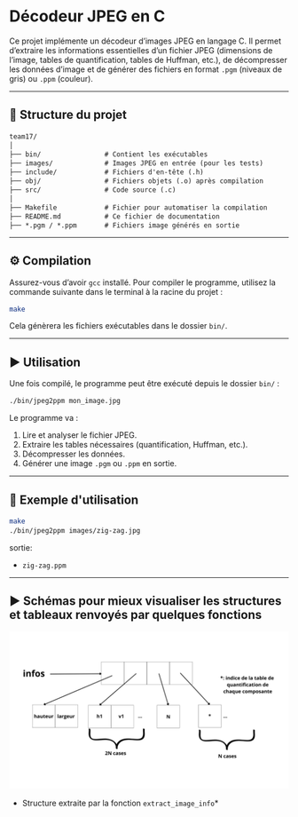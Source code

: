 # Décodeur JPEG en C

Ce projet implémente un décodeur d’images JPEG en langage C. Il permet d’extraire les informations essentielles d’un fichier JPEG (dimensions de l’image, tables de quantification, tables de Huffman, etc.), de décompresser les données d’image et de générer des fichiers en format `.pgm` (niveaux de gris) ou `.ppm` (couleur).

---

## 📁 Structure du projet

```
team17/
│
├── bin/                # Contient les exécutables
├── images/             # Images JPEG en entrée (pour les tests)
├── include/            # Fichiers d'en-tête (.h)
├── obj/                # Fichiers objets (.o) après compilation
├── src/                # Code source (.c)
│
├── Makefile            # Fichier pour automatiser la compilation
├── README.md           # Ce fichier de documentation
├── *.pgm / *.ppm       # Fichiers image générés en sortie
```

---

## ⚙️ Compilation

Assurez-vous d’avoir `gcc` installé. Pour compiler le programme, utilisez la commande suivante dans le terminal à la racine du projet :

```bash
make
```

Cela génèrera les fichiers exécutables dans le dossier `bin/`.

---

## ▶️ Utilisation

Une fois compilé, le programme peut être exécuté depuis le dossier `bin/` :

```bash
./bin/jpeg2ppm mon_image.jpg
```

Le programme va :

1. Lire et analyser le fichier JPEG.
2. Extraire les tables nécessaires (quantification, Huffman, etc.).
3. Décompresser les données.
4. Générer une image `.pgm` ou `.ppm` en sortie.

---

## 🧪 Exemple d'utilisation

```bash
make
./bin/jpeg2ppm images/zig-zag.jpg
```

sortie: 
- `zig-zag.ppm`

---
## ▶️ Schémas pour mieux visualiser les structures et tableaux renvoyés par quelques fonctions
![](dessins/infos.png)
* Structure extraite par la fonction `extract_image_info`*
